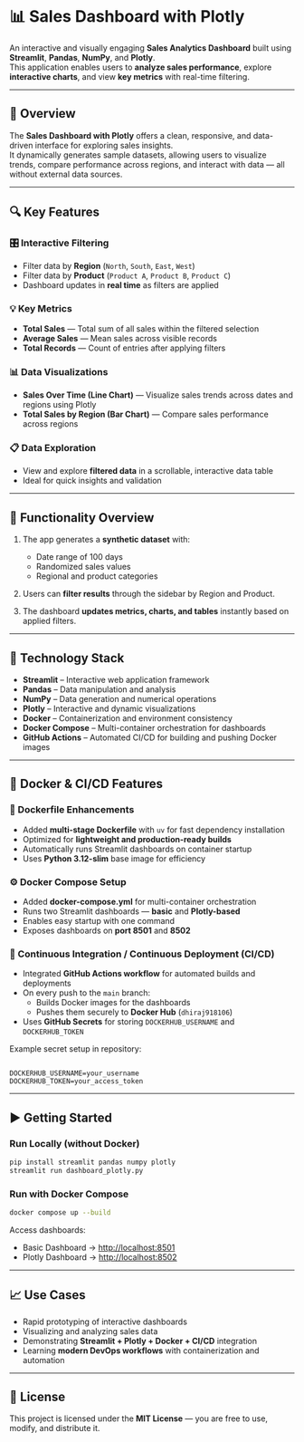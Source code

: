 
# 📊 Sales Dashboard with Plotly

An interactive and visually engaging **Sales Analytics Dashboard** built using **Streamlit**, **Pandas**, **NumPy**, and **Plotly**.  
This application enables users to **analyze sales performance**, explore **interactive charts**, and view **key metrics** with real-time filtering.

---

## 🚀 Overview

The **Sales Dashboard with Plotly** offers a clean, responsive, and data-driven interface for exploring sales insights.  
It dynamically generates sample datasets, allowing users to visualize trends, compare performance across regions, and interact with data — all without external data sources.

---

## 🔍 Key Features

### 🎛️ Interactive Filtering
* Filter data by **Region** (`North`, `South`, `East`, `West`)
* Filter data by **Product** (`Product A`, `Product B`, `Product C`)
* Dashboard updates in **real time** as filters are applied

### 💡 Key Metrics
* **Total Sales** — Total sum of all sales within the filtered selection  
* **Average Sales** — Mean sales across visible records  
* **Total Records** — Count of entries after applying filters  

### 📊 Data Visualizations
* **Sales Over Time (Line Chart)** — Visualize sales trends across dates and regions using Plotly  
* **Total Sales by Region (Bar Chart)** — Compare sales performance across regions  

### 📋 Data Exploration
* View and explore **filtered data** in a scrollable, interactive data table  
* Ideal for quick insights and validation  

---

## 🧠 Functionality Overview

1. The app generates a **synthetic dataset** with:
   * Date range of 100 days  
   * Randomized sales values  
   * Regional and product categories  

2. Users can **filter results** through the sidebar by Region and Product.  
3. The dashboard **updates metrics, charts, and tables** instantly based on applied filters.  

---

## 🧰 Technology Stack

* **Streamlit** – Interactive web application framework  
* **Pandas** – Data manipulation and analysis  
* **NumPy** – Data generation and numerical operations  
* **Plotly** – Interactive and dynamic visualizations  
* **Docker** – Containerization and environment consistency  
* **Docker Compose** – Multi-container orchestration for dashboards  
* **GitHub Actions** – Automated CI/CD for building and pushing Docker images  

---

## 🐳 Docker & CI/CD Features

### 🧩 Dockerfile Enhancements
* Added **multi-stage Dockerfile** with `uv` for fast dependency installation  
* Optimized for **lightweight and production-ready builds**  
* Automatically runs Streamlit dashboards on container startup  
* Uses **Python 3.12-slim** base image for efficiency  

### ⚙️ Docker Compose Setup
* Added **docker-compose.yml** for multi-container orchestration  
* Runs two Streamlit dashboards — **basic** and **Plotly-based**  
* Enables easy startup with one command  
* Exposes dashboards on **port 8501** and **8502**  

### 🔄 Continuous Integration / Continuous Deployment (CI/CD)
* Integrated **GitHub Actions workflow** for automated builds and deployments  
* On every push to the `main` branch:
  - Builds Docker images for the dashboards  
  - Pushes them securely to **Docker Hub** (`dhiraj918106`)  
* Uses **GitHub Secrets** for storing `DOCKERHUB_USERNAME` and `DOCKERHUB_TOKEN`  

Example secret setup in repository:  
```

DOCKERHUB_USERNAME=your_username
DOCKERHUB_TOKEN=your_access_token

````

---

## ▶️ Getting Started

### Run Locally (without Docker)
```bash
pip install streamlit pandas numpy plotly
streamlit run dashboard_plotly.py
````

### Run with Docker Compose

```bash
docker compose up --build
```

Access dashboards:

* Basic Dashboard → [http://localhost:8501](http://localhost:8501)
* Plotly Dashboard → [http://localhost:8502](http://localhost:8502)

---

## 📈 Use Cases

* Rapid prototyping of interactive dashboards
* Visualizing and analyzing sales data
* Demonstrating **Streamlit + Plotly + Docker + CI/CD** integration
* Learning **modern DevOps workflows** with containerization and automation

---

## 📄 License

This project is licensed under the **MIT License** — you are free to use, modify, and distribute it.

```

